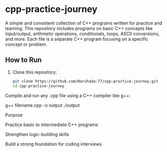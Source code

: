 # cpp-practice-journey

A simple and consistent collection of C++ programs written for practice and learning.
This repository includes programs on basic C++ concepts like input/output, arithmetic operations, conditionals, loops, ASCII conversions, and more.
Each file is a separate C++ program focusing on a specific concept or problem.

## How to Run

1. Clone this repository:
   ```bash
   git clone https://github.com/Harshada-77/cpp-practice-journey.git
   cd cpp-practice-journey
Compile and run any .cpp file using a C++ compiler like g++:

g++ filename.cpp -o output
./output

Purpose

Practice basic to intermediate C++ programs

Strengthen logic-building skills

Build a strong foundation for coding interviews

